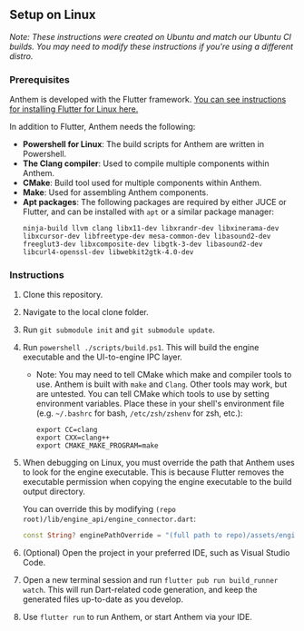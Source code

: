 ## Setup on Linux

_Note: These instructions were created on Ubuntu and match our Ubuntu CI builds. You may need to modify these  instructions if you're using a different distro._

### Prerequisites

Anthem is developed with the Flutter framework. [You can see instructions for installing Flutter for Linux here.](https://docs.flutter.dev/get-started/install/linux)

In addition to Flutter, Anthem needs the following:

- **Powershell for Linux**: The build scripts for Anthem are written in Powershell.
- **The Clang compiler**: Used to compile multiple components within Anthem.
- **CMake**: Build tool used for multiple components within Anthem.
- **Make**: Used for assembling Anthem components.
- **Apt packages**: The following packages are required by either JUCE or Flutter, and can be installed with `apt` or a similar package manager:
    ```
    ninja-build llvm clang libx11-dev libxrandr-dev libxinerama-dev libxcursor-dev libfreetype-dev mesa-common-dev libasound2-dev freeglut3-dev libxcomposite-dev libgtk-3-dev libasound2-dev libcurl4-openssl-dev libwebkit2gtk-4.0-dev
    ```

### Instructions

1. Clone this repository.
2. Navigate to the local clone folder.
3. Run `git submodule init` and `git submodule update`.
4. Run `powershell ./scripts/build.ps1`. This will build the engine executable and the UI-to-engine IPC layer.
    - Note: You may need to tell CMake which make and compiler tools to use. Anthem is built with `make` and `Clang`. Other tools may work, but are untested. You can tell CMake which tools to use by setting environment variables. Place these in your shell's environment file (e.g. `~/.bashrc` for bash, `/etc/zsh/zshenv` for zsh, etc.):
        ```
        export CC=clang
        export CXX=clang++
        export CMAKE_MAKE_PROGRAM=make
        ```
5. When debugging on Linux, you must override the path that Anthem uses to look for the engine executable. This is because Flutter removes the executable permission when copying the engine executable to the build output directory.

    You can override this by modifying `(repo root)/lib/engine_api/engine_connector.dart`:
    ```dart
    const String? enginePathOverride = "(full path to repo)/assets/engine/AnthemEngine";
    ```
6. (Optional) Open the project in your preferred IDE, such as Visual Studio Code.
7. Open a new terminal session and run `flutter pub run build_runner watch`. This will run Dart-related code generation, and keep the generated files up-to-date as you develop.
8. Use `flutter run` to run Anthem, or start Anthem via your IDE.
